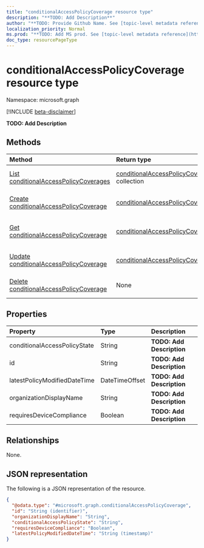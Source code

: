 ```yaml
---
title: "conditionalAccessPolicyCoverage resource type"
description: "**TODO: Add Description**"
author: "**TODO: Provide Github Name. See [topic-level metadata reference](https://msgo.azurewebsites.net/add/document/guidelines/metadata.html#topic-level-metadata)**"
localization_priority: Normal
ms.prod: "**TODO: Add MS prod. See [topic-level metadata reference](https://msgo.azurewebsites.net/add/document/guidelines/metadata.html#topic-level-metadata)**"
doc_type: resourcePageType
---
```


# conditionalAccessPolicyCoverage resource type

Namespace: microsoft.graph

[!INCLUDE [beta-disclaimer](../../includes/beta-disclaimer.md)]

**TODO: Add Description**

## Methods
|Method|Return type|Description|
|:---|:---|:---|
|[List conditionalAccessPolicyCoverages](../api/conditionalaccesspolicycoverage-list.md)|[conditionalAccessPolicyCoverage](../resources/conditionalaccesspolicycoverage.md) collection|Get a list of the [conditionalAccessPolicyCoverage](../resources/conditionalaccesspolicycoverage.md) objects and their properties.|
|[Create conditionalAccessPolicyCoverage](../api/conditionalaccesspolicycoverage-post-conditionalaccesspolicycoverages.md)|[conditionalAccessPolicyCoverage](../resources/conditionalaccesspolicycoverage.md)|Create a new [conditionalAccessPolicyCoverage](../resources/conditionalaccesspolicycoverage.md) object.|
|[Get conditionalAccessPolicyCoverage](../api/conditionalaccesspolicycoverage-get.md)|[conditionalAccessPolicyCoverage](../resources/conditionalaccesspolicycoverage.md)|Read the properties and relationships of a [conditionalAccessPolicyCoverage](../resources/conditionalaccesspolicycoverage.md) object.|
|[Update conditionalAccessPolicyCoverage](../api/conditionalaccesspolicycoverage-update.md)|[conditionalAccessPolicyCoverage](../resources/conditionalaccesspolicycoverage.md)|Update the properties of a [conditionalAccessPolicyCoverage](../resources/conditionalaccesspolicycoverage.md) object.|
|[Delete conditionalAccessPolicyCoverage](../api/conditionalaccesspolicycoverage-delete.md)|None|Deletes a [conditionalAccessPolicyCoverage](../resources/conditionalaccesspolicycoverage.md) object.|

## Properties
|Property|Type|Description|
|:---|:---|:---|
|conditionalAccessPolicyState|String|**TODO: Add Description**|
|id|String|**TODO: Add Description**|
|latestPolicyModifiedDateTime|DateTimeOffset|**TODO: Add Description**|
|organizationDisplayName|String|**TODO: Add Description**|
|requiresDeviceCompliance|Boolean|**TODO: Add Description**|

## Relationships
None.

## JSON representation
The following is a JSON representation of the resource.
<!-- {
  "blockType": "resource",
  "keyProperty": "id",
  "@odata.type": "microsoft.graph.conditionalAccessPolicyCoverage",
  "openType": true
}
-->
``` json
{
  "@odata.type": "#microsoft.graph.conditionalAccessPolicyCoverage",
  "id": "String (identifier)",
  "organizationDisplayName": "String",
  "conditionalAccessPolicyState": "String",
  "requiresDeviceCompliance": "Boolean",
  "latestPolicyModifiedDateTime": "String (timestamp)"
}
```

